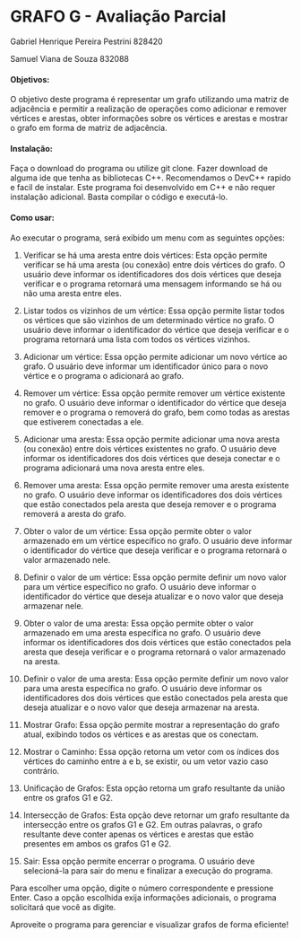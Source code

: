# GRAFO G - Avaliação Parcial

Gabriel Henrique Pereira Pestrini 828420

Samuel Viana de Souza             832088

#### Objetivos:
O objetivo deste programa é representar um grafo utilizando uma matriz de adjacência e permitir a realização de operações como adicionar e remover vértices e arestas, obter informações sobre os vértices e arestas e mostrar o grafo em forma de matriz de adjacência.

#### Instalação:
Faça o download do programa ou utilize git clone.
Fazer download de alguma ide que tenha as bibliotecas C++. Recomendamos o DevC++ rapido e facil de instalar.
Este programa foi desenvolvido em C++ e não requer instalação adicional.
Basta compilar o código e executá-lo.

#### Como usar:
Ao executar o programa, será exibido um menu com as seguintes opções:

1. Verificar se há uma aresta entre dois vértices:
Esta opção permite verificar se há uma aresta (ou conexão) entre dois vértices do grafo. O usuário deve informar os identificadores dos dois vértices que deseja verificar e o programa retornará uma mensagem informando se há ou não uma aresta entre eles.

2. Listar todos os vizinhos de um vértice:
Essa opção permite listar todos os vértices que são vizinhos de um determinado vértice no grafo. O usuário deve informar o identificador do vértice que deseja verificar e o programa retornará uma lista com todos os vértices vizinhos.

3. Adicionar um vértice:
Essa opção permite adicionar um novo vértice ao grafo. O usuário deve informar um identificador único para o novo vértice e o programa o adicionará ao grafo.

4. Remover um vértice:
Essa opção permite remover um vértice existente no grafo. O usuário deve informar o identificador do vértice que deseja remover e o programa o removerá do grafo, bem como todas as arestas que estiverem conectadas a ele.

5. Adicionar uma aresta:
Essa opção permite adicionar uma nova aresta (ou conexão) entre dois vértices existentes no grafo. O usuário deve informar os identificadores dos dois vértices que deseja conectar e o programa adicionará uma nova aresta entre eles.

6. Remover uma aresta:
Essa opção permite remover uma aresta existente no grafo. O usuário deve informar os identificadores dos dois vértices que estão conectados pela aresta que deseja remover e o programa removerá a aresta do grafo.

7. Obter o valor de um vértice:
Essa opção permite obter o valor armazenado em um vértice específico no grafo. O usuário deve informar o identificador do vértice que deseja verificar e o programa retornará o valor armazenado nele.

8. Definir o valor de um vértice:
Essa opção permite definir um novo valor para um vértice específico no grafo. O usuário deve informar o identificador do vértice que deseja atualizar e o novo valor que deseja armazenar nele.

9. Obter o valor de uma aresta:
Essa opção permite obter o valor armazenado em uma aresta específica no grafo. O usuário deve informar os identificadores dos dois vértices que estão conectados pela aresta que deseja verificar e o programa retornará o valor armazenado na aresta.

10. Definir o valor de uma aresta:
Essa opção permite definir um novo valor para uma aresta específica no grafo. O usuário deve informar os identificadores dos dois vértices que estão conectados pela aresta que deseja atualizar e o novo valor que deseja armazenar na aresta.

11. Mostrar Grafo:
Essa opção permite mostrar a representação do grafo atual, exibindo todos os vértices e as arestas que os conectam.

12. Mostrar o Caminho:
Essa opção retorna um vetor com os índices dos vértices do caminho entre a e b, se existir, ou um vetor vazio caso contrário.

13. Unificação de Grafos:
Esta opção retorna um grafo resultante da união entre os grafos G1 e G2.

14. Intersecção de Grafos:
Esta opção deve retornar um grafo resultante da intersecção entre os grafos G1 e G2. Em outras palavras, o grafo resultante deve conter apenas os vértices e arestas que estão presentes em ambos os grafos G1 e G2.

0. Sair:
Essa opção permite encerrar o programa. O usuário deve selecioná-la para sair do menu e finalizar a execução do programa.


Para escolher uma opção, digite o número correspondente e pressione Enter. Caso a opção escolhida exija informações adicionais, o programa solicitará que você as digite.

Aproveite o programa para gerenciar e visualizar grafos de forma eficiente!
